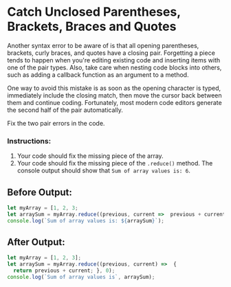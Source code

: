 # Catch Unclosed Parentheses, Brackets, Braces and Quotes

Another syntax error to be aware of is that all opening parentheses, brackets, curly braces, and quotes have a closing pair. Forgetting a piece tends to happen when you're editing existing code and inserting items with one of the pair types. Also, take care when nesting code blocks into others, such as adding a callback function as an argument to a method.

One way to avoid this mistake is as soon as the opening character is typed, immediately include the closing match, then move the cursor back between them and continue coding. Fortunately, most modern code editors generate the second half of the pair automatically.

Fix the two pair errors in the code.

### Instructions:
1. Your code should fix the missing piece of the array.
2. Your code should fix the missing piece of the `.reduce()` method. The console output should show that `Sum of array values is: 6`.

## Before Output:
```javascript
let myArray = [1, 2, 3;
let arraySum = myArray.reduce((previous, current =>  previous + current);
console.log(`Sum of array values is: ${arraySum}`);
```

## After Output:
```javascript
let myArray = [1, 2, 3];
let arraySum = myArray.reduce((previous, current) =>  {
  return previous + current; }, 0);
console.log(`Sum of array values is`, arraySum);
```